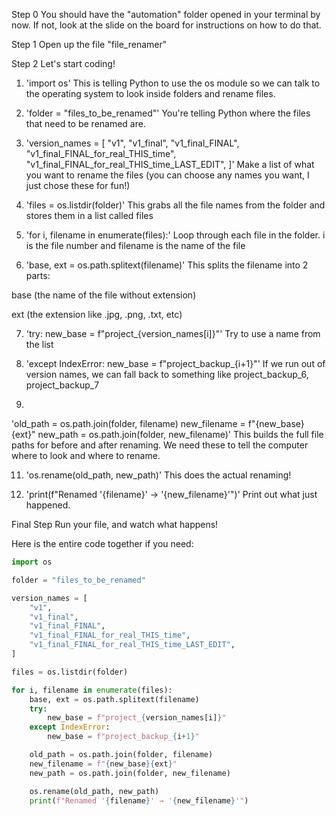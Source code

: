 Step 0
You should have the "automation" folder opened in your terminal by now. If not, look at the slide on the board for instructions on how to do that.

Step 1
Open up the file "file_renamer"

Step 2
Let's start coding!

1) 'import os'
This is telling Python to use the os module so we can talk to the operating system to look inside folders and rename files.

2) 'folder = "files_to_be_renamed"'
You're telling Python where the files that need to be renamed are.

3) 'version_names = [
    "v1",
    "v1_final",
    "v1_final_FINAL",
    "v1_final_FINAL_for_real_THIS_time",
    "v1_final_FINAL_for_real_THIS_time_LAST_EDIT",
]'
Make a list of what you want to rename the files (you can choose any names you want, I just chose these for fun!)

4) 'files = os.listdir(folder)'
This grabs all the file names from the folder and stores them in a list called files

5) 'for i, filename in enumerate(files):'
Loop through each file in the folder. i is the file number and filename is the name of the file

6) 'base, ext = os.path.splitext(filename)'
This splits the filename into 2 parts:

base (the name of the file without extension)

ext (the extension like .jpg, .png, .txt, etc)

7) 'try:
    new_base = f"project_{version_names[i]}"'
Try to use a name from the list

8) 'except IndexError:
    new_base = f"project_backup_{i+1}"'
If we run out of version names, we can fall back to something like project_backup_6, project_backup_7

9)
'old_path = os.path.join(folder, filename)
new_filename = f"{new_base}{ext}"
new_path = os.path.join(folder, new_filename)'
This builds the full file paths for before and after renaming. We need these to tell the computer where to look and where to rename.

11) 'os.rename(old_path, new_path)'
This does the actual renaming!

12) 'print(f"Renamed '{filename}' → '{new_filename}'")'
Print out what just happened.

Final Step
Run your file, and watch what happens!

Here is the entire code together if you need:
```python
import os

folder = "files_to_be_renamed" 

version_names = [
    "v1",
    "v1_final",
    "v1_final_FINAL",
    "v1_final_FINAL_for_real_THIS_time",
    "v1_final_FINAL_for_real_THIS_time_LAST_EDIT",
]

files = os.listdir(folder)

for i, filename in enumerate(files):
    base, ext = os.path.splitext(filename)
    try:
        new_base = f"project_{version_names[i]}"
    except IndexError:
        new_base = f"project_backup_{i+1}"

    old_path = os.path.join(folder, filename)
    new_filename = f"{new_base}{ext}"
    new_path = os.path.join(folder, new_filename)

    os.rename(old_path, new_path)
    print(f"Renamed '{filename}' → '{new_filename}'")
```

    
